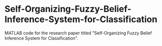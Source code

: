 # Self-Organizing-Fuzzy-Belief-Inference-System-for-Classification
MATLAB code for the research paper titled "Self-Organizing Fuzzy Belief Inference System for Classification".
